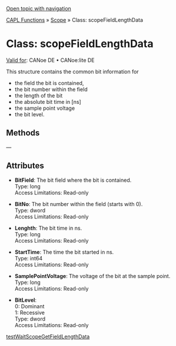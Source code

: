 [Open topic with navigation](../../../../../CANoeDEFamily.htm#Topics/CAPLFunctions/Scope/Classes/CAPLfunctionScopeFieldLengthData.md)

[CAPL Functions](../../CAPLfunctions.md) » [Scope](../CAPLfunctionsScopeOverview.md) » Class: scopeFieldLengthData

# Class: scopeFieldLengthData

[Valid for](../../../Shared/FeatureAvailability.md): CANoe DE • CANoe:lite DE

This structure contains the common bit information for

- the field the bit is contained,
- the bit number within the field
- the length of the bit
- the absolute bit time in [ns]
- the sample point voltage
- the bit level.

## Methods

—

## Attributes

- **BitField**: The bit field where the bit is contained.  
  Type: long  
  Access Limitations: Read-only

- **BitNo**: The bit number within the field (starts with 0).  
  Type: dword  
  Access Limitations: Read-only

- **Lenghth**: The bit time in ns.  
  Type: long  
  Access Limitations: Read-only

- **StartTime**: The time the bit started in ns.  
  Type: int64  
  Access Limitations: Read-only

- **SamplePointVoltage**: The voltage of the bit at the sample point.  
  Type: long  
  Access Limitations: Read-only

- **BitLevel**:  
  0: Dominant  
  1: Recessive  
  Type: dword  
  Access Limitations: Read-only

[testWaitScopeGetFieldLengthData](../../Test/Functions/CAPLfunctionTestWaitScopeGetFieldLengthData.md)
